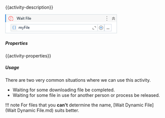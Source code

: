 {{activity-description}}

![](../img/activities/WaitFile.png)

##### Properties

{{activity-properties}}

##### Usage

There are two very common situations where we can use this activity.

- Waiting for some downloading file be completed.
- Waiting for some file in use for another person or process be released.

!!! note
    For files that you **can't** determine the name, [Wait Dynamic File](Wait Dynamic File.md) suits better.

